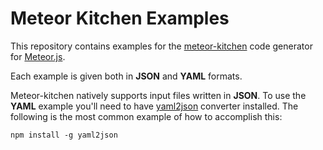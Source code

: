 Meteor Kitchen Examples
=======================

This repository contains examples for the <a href="http://www.meteorkitchen.com" target="_blank">meteor-kitchen</a> code generator for <a href="http://www.meteor.com" target="_blank">Meteor.js</a>.

Each example is given both in **JSON** and **YAML** formats. 

Meteor-kitchen natively supports input files written in **JSON**. To use the **YAML** example you'll need to have <a href="https://www.npmjs.org/package/yaml2json" target="_blank">yaml2json</a> converter installed. The following is the most common example of how to accomplish this:

    npm install -g yaml2json

